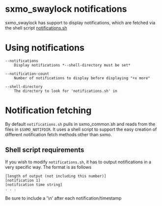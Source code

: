 

# sxmo_swaylock notifications

sxmo_swaylock has support to display notifications, which are fetched via the shell script [notifications.sh](https://github.com/KaffeinatedKat/sxmo_swaylock/blob/master/scripts/notifications.sh)

# Using notifications

```
--notifications
    Display notifications *--shell-directory must be set*
    
--notification-count
    Number of notifications to display before displaying "+x more"

--shell-directory
    The directory to look for 'notifications.sh' in
```

# Notification fetching

By default `notifications.sh` pulls in sxmo_common.sh and reads from the files in `$SXMO_NOTIFDIR`. It uses a shell script to support the easy creation of different notification fetch methods other than sxmo.

## Shell script requirements 

If you wish to modify `notifications.sh`, it has to output notifications in a very specific way. The format is as follows

```
[length of output (not including this number)]
[notification 1]
[notification time string]
. . .
```

Be sure to include a '\n' after each notification/timestamp 



